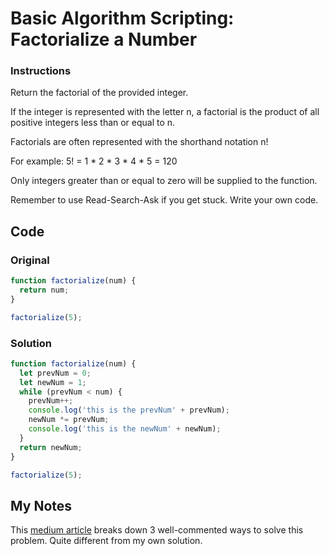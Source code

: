 # Basic Algorithm Scripting: Factorialize a Number

### Instructions

Return the factorial of the provided integer.

If the integer is represented with the letter n, a factorial is the product of all positive integers less than or equal to n.

Factorials are often represented with the shorthand notation n!

For example: 5! = 1 * 2 * 3 * 4 * 5 = 120

Only integers greater than or equal to zero will be supplied to the function.

Remember to use Read-Search-Ask if you get stuck. Write your own code.

## Code

### Original

```javascript
function factorialize(num) {
  return num;
}

factorialize(5);
```

### Solution

```javascript
function factorialize(num) {
  let prevNum = 0;
  let newNum = 1;
  while (prevNum < num) {
    prevNum++;
    console.log('this is the prevNum' + prevNum);
    newNum *= prevNum;
    console.log('this is the newNum' + newNum);
  }
  return newNum;
}

factorialize(5);
```

## My Notes

This [medium article](https://medium.freecodecamp.org/how-to-factorialize-a-number-in-javascript-9263c89a4b38) breaks down 3 well-commented ways to solve this problem.
Quite different from my own solution.
